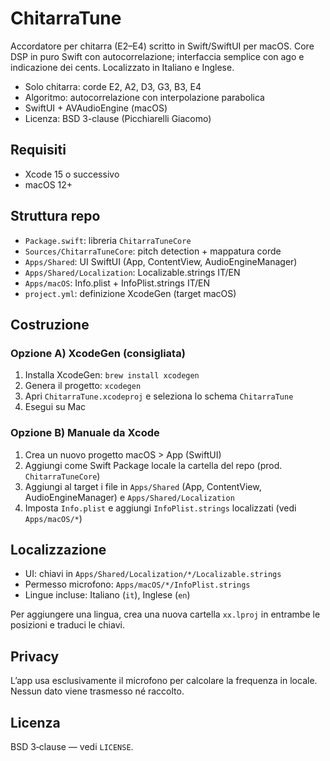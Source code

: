 # ChitarraTune

Accordatore per chitarra (E2–E4) scritto in Swift/SwiftUI per macOS. Core DSP in puro Swift con autocorrelazione; interfaccia semplice con ago e indicazione dei cents. Localizzato in Italiano e Inglese.

- Solo chitarra: corde E2, A2, D3, G3, B3, E4
- Algoritmo: autocorrelazione con interpolazione parabolica
- SwiftUI + AVAudioEngine (macOS)
- Licenza: BSD 3-clause (Picchiarelli Giacomo)

## Requisiti
- Xcode 15 o successivo
- macOS 12+

## Struttura repo
- `Package.swift`: libreria `ChitarraTuneCore`
- `Sources/ChitarraTuneCore`: pitch detection + mappatura corde
- `Apps/Shared`: UI SwiftUI (App, ContentView, AudioEngineManager)
- `Apps/Shared/Localization`: Localizable.strings IT/EN
- `Apps/macOS`: Info.plist + InfoPlist.strings IT/EN
- `project.yml`: definizione XcodeGen (target macOS)

## Costruzione
### Opzione A) XcodeGen (consigliata)
1. Installa XcodeGen: `brew install xcodegen`
2. Genera il progetto: `xcodegen`
3. Apri `ChitarraTune.xcodeproj` e seleziona lo schema `ChitarraTune`
4. Esegui su Mac

### Opzione B) Manuale da Xcode
1. Crea un nuovo progetto macOS > App (SwiftUI)
2. Aggiungi come Swift Package locale la cartella del repo (prod. `ChitarraTuneCore`)
3. Aggiungi al target i file in `Apps/Shared` (App, ContentView, AudioEngineManager) e `Apps/Shared/Localization`
4. Imposta `Info.plist` e aggiungi `InfoPlist.strings` localizzati (vedi `Apps/macOS/*`)

## Localizzazione
- UI: chiavi in `Apps/Shared/Localization/*/Localizable.strings`
- Permesso microfono: `Apps/macOS/*/InfoPlist.strings`
- Lingue incluse: Italiano (`it`), Inglese (`en`)

Per aggiungere una lingua, crea una nuova cartella `xx.lproj` in entrambe le posizioni e traduci le chiavi.

## Privacy
L’app usa esclusivamente il microfono per calcolare la frequenza in locale. Nessun dato viene trasmesso né raccolto.

## Licenza
BSD 3‑clause — vedi `LICENSE`.
